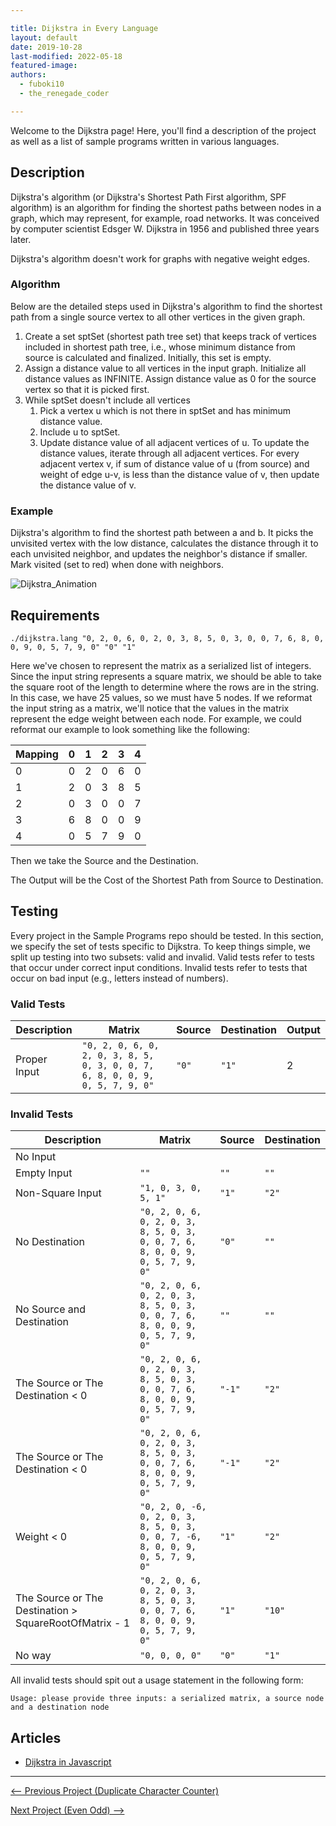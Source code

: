 ```yaml
---

title: Dijkstra in Every Language
layout: default
date: 2019-10-28
last-modified: 2022-05-18
featured-image: 
authors:
  - fuboki10
  - the_renegade_coder

---
```


Welcome to the Dijkstra page! Here, you'll find a description of the project as well as a list of sample programs written in various languages.

## Description

Dijkstra's algorithm (or Dijkstra's Shortest Path First algorithm, SPF algorithm) 
is an algorithm for finding the shortest paths between nodes in a graph, which 
may represent, for example, road networks. It was conceived by computer scientist 
Edsger W. Dijkstra in 1956 and published three years later.

Dijkstra's algorithm doesn't work for graphs with negative weight edges.

### Algorithm

Below are the detailed steps used in Dijkstra's algorithm to find the shortest path 
from a single source vertex to all other vertices in the given graph.

1. Create a set sptSet (shortest path tree set) that keeps track 
   of vertices included in shortest path tree, i.e., whose minimum 
   distance from source is calculated and finalized. Initially, 
   this set is empty.
2. Assign a distance value to all vertices in the input graph. 
   Initialize all distance values as INFINITE. Assign distance 
   value as 0 for the source vertex so that it is picked first.
3. While sptSet doesn't include all vertices
   1. Pick a vertex u which is not there in sptSet and has minimum distance value.
   2. Include u to sptSet.
   3. Update distance value of all adjacent vertices of u. To update the distance 
   values, iterate through all adjacent vertices. For every adjacent vertex v, if 
   sum of distance value of u (from source) and weight of edge u-v, is less than 
   the distance value of v, then update the  distance value of v.

### Example

Dijkstra's algorithm to find the shortest path between a and b. It picks 
the unvisited vertex with the low distance, calculates the distance through 
it to each unvisited neighbor, and updates the neighbor's distance if smaller. 
Mark visited (set to red) when done with neighbors.

![Dijkstra_Animation](https://user-images.githubusercontent.com/35429211/67672949-a2dcfd80-f981-11e9-862a-96bd0ec9ba83.gif)


## Requirements

```console
./dijkstra.lang "0, 2, 0, 6, 0, 2, 0, 3, 8, 5, 0, 3, 0, 0, 7, 6, 8, 0, 0, 9, 0, 5, 7, 9, 0" "0" "1"
```

Here we've chosen to represent the matrix as a serialized list of integers. Since
the input string represents a square matrix, we should be able to take the
square root of the length to determine where the rows are in the string. In this
case, we have 25 values, so we must have 5 nodes.
If we reformat the input string as a matrix, we'll notice that the values in the
matrix represent the edge weight between each node. For example, we
could reformat our example to look something like the following:

| Mapping | 0   | 1   | 2   | 3   | 4   |
| ------- | --- | --- | --- | --- | --- |
| 0       | 0   | 2   | 0   | 6   | 0   |
| 1       | 2   | 0   | 3   | 8   | 5   |
| 2       | 0   | 3   | 0   | 0   | 7   |
| 3       | 6   | 8   | 0   | 0   | 9   |
| 4       | 0   | 5   | 7   | 9   | 0   |

Then we take the Source and the Destination.

The Output will be the Cost of the Shortest Path from Source to Destination.  


## Testing

Every project in the Sample Programs repo should be tested. In this section, we specify the set of tests specific to Dijkstra. To keep things simple, we split up testing into two subsets: valid and invalid. Valid tests refer to tests that occur under correct input conditions. Invalid tests refer to tests that occur on bad input (e.g., letters instead of numbers).

### Valid Tests

| Description  | Matrix                                                                        | Source | Destination | Output |
| ------------ | ----------------------------------------------------------------------------- | ------ | ----------- | ------ |
| Proper Input | `"0, 2, 0, 6, 0, 2, 0, 3, 8, 5, 0, 3, 0, 0, 7, 6, 8, 0, 0, 9, 0, 5, 7, 9, 0"` | `"0"`  | `"1"`       | 2      |


### Invalid Tests

| Description                                            | Matrix                                                                          | Source | Destination |
| ------------------------------------------------------ | ------------------------------------------------------------------------------- | ------ | ----------- |
| No Input                                               |                                                                                 |        |             |
| Empty Input                                            | `""`                                                                            | `""`   | `""`        |
| Non-Square Input                                       | `"1, 0, 3, 0, 5, 1"`                                                            | `"1"`  | `"2"`       |
| No Destination                                         | `"0, 2, 0, 6, 0, 2, 0, 3, 8, 5, 0, 3, 0, 0, 7, 6, 8, 0, 0, 9, 0, 5, 7, 9, 0"`   | `"0"`  | `""`        |
| No Source and Destination                              | `"0, 2, 0, 6, 0, 2, 0, 3, 8, 5, 0, 3, 0, 0, 7, 6, 8, 0, 0, 9, 0, 5, 7, 9, 0"`   | `""`   | `""`        |
| The Source or The Destination < 0                      | `"0, 2, 0, 6, 0, 2, 0, 3, 8, 5, 0, 3, 0, 0, 7, 6, 8, 0, 0, 9, 0, 5, 7, 9, 0"`   | `"-1"` | `"2"`       |
| The Source or The Destination < 0                      | `"0, 2, 0, 6, 0, 2, 0, 3, 8, 5, 0, 3, 0, 0, 7, 6, 8, 0, 0, 9, 0, 5, 7, 9, 0"`   | `"-1"` | `"2"`       |
| Weight < 0                                             | `"0, 2, 0, -6, 0, 2, 0, 3, 8, 5, 0, 3, 0, 0, 7, -6, 8, 0, 0, 9, 0, 5, 7, 9, 0"` | `"1"`  | `"2"`       |
| The Source or The Destination > SquareRootOfMatrix - 1 | `"0, 2, 0, 6, 0, 2, 0, 3, 8, 5, 0, 3, 0, 0, 7, 6, 8, 0, 0, 9, 0, 5, 7, 9, 0"`   | `"1"`  | `"10"`      |
| No way                                                 | `"0, 0, 0, 0"`                                                                  | `"0"`  | `"1"`       |

All invalid tests should spit out a usage statement in the following form: 

```
Usage: please provide three inputs: a serialized matrix, a source node and a destination node
```


## Articles

- [Dijkstra in Javascript](https://sampleprograms.io/projects/dijkstra/javascript)

---

<nav class="project-nav">

<div id="prev">

[<-- Previous Project (Duplicate Character Counter)](https://sampleprograms.io/projects/duplicate-character-counter)

</div>

<div id="next">

[Next Project (Even Odd) -->](https://sampleprograms.io/projects/even-odd)

</div>

</nav>